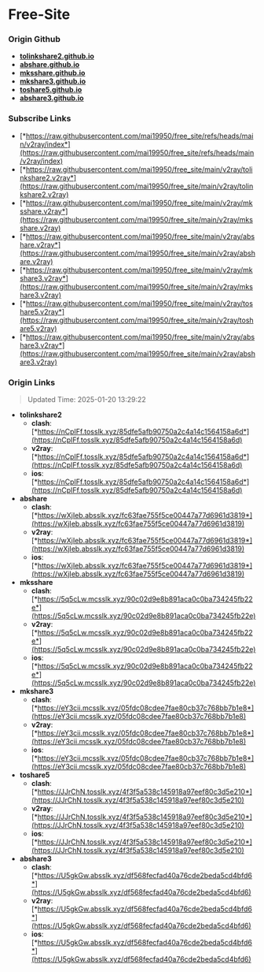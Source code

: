 # Free-Site

### Origin Github

- [**tolinkshare2.github.io**](https://github.com/tolinkshare2/tolinkshare2.github.io)
- [**abshare.github.io**](https://github.com/abshare/abshare.github.io)
- [**mksshare.github.io**](https://github.com/mksshare/mksshare.github.io)
- [**mkshare3.github.io**](https://github.com/mkshare3/mkshare3.github.io)
- [**toshare5.github.io**](https://github.com/toshare5/toshare5.github.io)
- [**abshare3.github.io**](https://github.com/abshare3/abshare3.github.io)

### Subscribe Links

- [*https://raw.githubusercontent.com/mai19950/free_site/refs/heads/main/v2ray/index*](https://raw.githubusercontent.com/mai19950/free_site/refs/heads/main/v2ray/index)
- [*https://raw.githubusercontent.com/mai19950/free_site/main/v2ray/tolinkshare2.v2ray*](https://raw.githubusercontent.com/mai19950/free_site/main/v2ray/tolinkshare2.v2ray)
- [*https://raw.githubusercontent.com/mai19950/free_site/main/v2ray/mksshare.v2ray*](https://raw.githubusercontent.com/mai19950/free_site/main/v2ray/mksshare.v2ray)
- [*https://raw.githubusercontent.com/mai19950/free_site/main/v2ray/abshare.v2ray*](https://raw.githubusercontent.com/mai19950/free_site/main/v2ray/abshare.v2ray)
- [*https://raw.githubusercontent.com/mai19950/free_site/main/v2ray/mkshare3.v2ray*](https://raw.githubusercontent.com/mai19950/free_site/main/v2ray/mkshare3.v2ray)
- [*https://raw.githubusercontent.com/mai19950/free_site/main/v2ray/toshare5.v2ray*](https://raw.githubusercontent.com/mai19950/free_site/main/v2ray/toshare5.v2ray)
- [*https://raw.githubusercontent.com/mai19950/free_site/main/v2ray/abshare3.v2ray*](https://raw.githubusercontent.com/mai19950/free_site/main/v2ray/abshare3.v2ray)

### Origin Links

> Updated Time: 2025-01-20 13:29:22

- **tolinkshare2**
  - **clash**: [*https://nCpIFf.tosslk.xyz/85dfe5afb90750a2c4a14c1564158a6d*](https://nCpIFf.tosslk.xyz/85dfe5afb90750a2c4a14c1564158a6d)
  - **v2ray**: [*https://nCpIFf.tosslk.xyz/85dfe5afb90750a2c4a14c1564158a6d*](https://nCpIFf.tosslk.xyz/85dfe5afb90750a2c4a14c1564158a6d)
  - **ios**: [*https://nCpIFf.tosslk.xyz/85dfe5afb90750a2c4a14c1564158a6d*](https://nCpIFf.tosslk.xyz/85dfe5afb90750a2c4a14c1564158a6d)
- **abshare**
  - **clash**: [*https://wXjIeb.absslk.xyz/fc63fae755f5ce00447a77d6961d3819*](https://wXjIeb.absslk.xyz/fc63fae755f5ce00447a77d6961d3819)
  - **v2ray**: [*https://wXjIeb.absslk.xyz/fc63fae755f5ce00447a77d6961d3819*](https://wXjIeb.absslk.xyz/fc63fae755f5ce00447a77d6961d3819)
  - **ios**: [*https://wXjIeb.absslk.xyz/fc63fae755f5ce00447a77d6961d3819*](https://wXjIeb.absslk.xyz/fc63fae755f5ce00447a77d6961d3819)
- **mksshare**
  - **clash**: [*https://5q5cLw.mcsslk.xyz/90c02d9e8b891aca0c0ba734245fb22e*](https://5q5cLw.mcsslk.xyz/90c02d9e8b891aca0c0ba734245fb22e)
  - **v2ray**: [*https://5q5cLw.mcsslk.xyz/90c02d9e8b891aca0c0ba734245fb22e*](https://5q5cLw.mcsslk.xyz/90c02d9e8b891aca0c0ba734245fb22e)
  - **ios**: [*https://5q5cLw.mcsslk.xyz/90c02d9e8b891aca0c0ba734245fb22e*](https://5q5cLw.mcsslk.xyz/90c02d9e8b891aca0c0ba734245fb22e)
- **mkshare3**
  - **clash**: [*https://eY3cii.mcsslk.xyz/05fdc08cdee7fae80cb37c768bb7b1e8*](https://eY3cii.mcsslk.xyz/05fdc08cdee7fae80cb37c768bb7b1e8)
  - **v2ray**: [*https://eY3cii.mcsslk.xyz/05fdc08cdee7fae80cb37c768bb7b1e8*](https://eY3cii.mcsslk.xyz/05fdc08cdee7fae80cb37c768bb7b1e8)
  - **ios**: [*https://eY3cii.mcsslk.xyz/05fdc08cdee7fae80cb37c768bb7b1e8*](https://eY3cii.mcsslk.xyz/05fdc08cdee7fae80cb37c768bb7b1e8)
- **toshare5**
  - **clash**: [*https://JJrChN.tosslk.xyz/4f3f5a538c145918a97eef80c3d5e210*](https://JJrChN.tosslk.xyz/4f3f5a538c145918a97eef80c3d5e210)
  - **v2ray**: [*https://JJrChN.tosslk.xyz/4f3f5a538c145918a97eef80c3d5e210*](https://JJrChN.tosslk.xyz/4f3f5a538c145918a97eef80c3d5e210)
  - **ios**: [*https://JJrChN.tosslk.xyz/4f3f5a538c145918a97eef80c3d5e210*](https://JJrChN.tosslk.xyz/4f3f5a538c145918a97eef80c3d5e210)
- **abshare3**
  - **clash**: [*https://U5gkGw.absslk.xyz/df568fecfad40a76cde2beda5cd4bfd6*](https://U5gkGw.absslk.xyz/df568fecfad40a76cde2beda5cd4bfd6)
  - **v2ray**: [*https://U5gkGw.absslk.xyz/df568fecfad40a76cde2beda5cd4bfd6*](https://U5gkGw.absslk.xyz/df568fecfad40a76cde2beda5cd4bfd6)
  - **ios**: [*https://U5gkGw.absslk.xyz/df568fecfad40a76cde2beda5cd4bfd6*](https://U5gkGw.absslk.xyz/df568fecfad40a76cde2beda5cd4bfd6)
